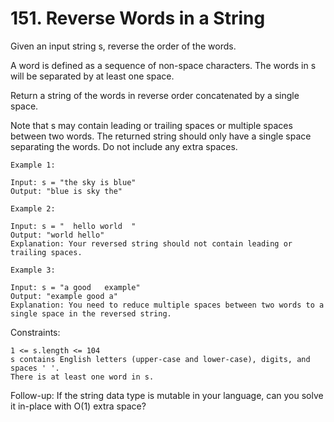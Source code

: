 # 151. Reverse Words in a String

Given an input string s, reverse the order of the words.

A word is defined as a sequence of non-space characters. The words in s will be separated by at least one space.

Return a string of the words in reverse order concatenated by a single space.

Note that s may contain leading or trailing spaces or multiple spaces between two words. 
The returned string should only have a single space separating the words. Do not include any extra spaces.

```text
Example 1:

Input: s = "the sky is blue"
Output: "blue is sky the"

Example 2:

Input: s = "  hello world  "
Output: "world hello"
Explanation: Your reversed string should not contain leading or trailing spaces.

Example 3:

Input: s = "a good   example"
Output: "example good a"
Explanation: You need to reduce multiple spaces between two words to a single space in the reversed string.
```

Constraints:

    1 <= s.length <= 104
    s contains English letters (upper-case and lower-case), digits, and spaces ' '.
    There is at least one word in s.



Follow-up: If the string data type is mutable in your language, can you solve it in-place with O(1) extra space?